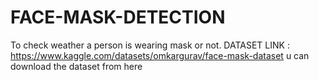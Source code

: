 # FACE-MASK-DETECTION
To check weather a person is wearing mask or not.
DATASET LINK : https://www.kaggle.com/datasets/omkargurav/face-mask-dataset
u can download the dataset from here
